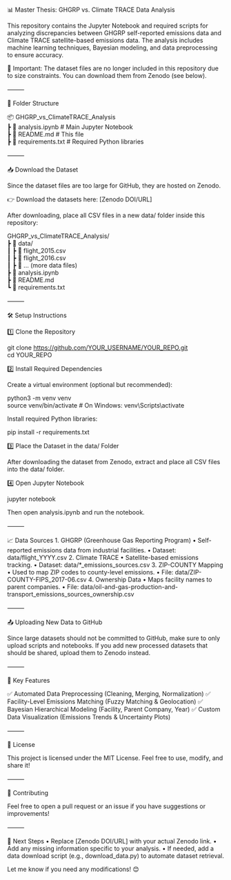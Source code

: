 📊 Master Thesis: GHGRP vs. Climate TRACE Data Analysis

This repository contains the Jupyter Notebook and required scripts for analyzing discrepancies between GHGRP self-reported emissions data and Climate TRACE satellite-based emissions data. The analysis includes machine learning techniques, Bayesian modeling, and data preprocessing to ensure accuracy.

📢 Important: The dataset files are no longer included in this repository due to size constraints. You can download them from Zenodo (see below).

⸻

📂 Folder Structure

📦 GHGRP_vs_ClimateTRACE_Analysis  
 ┣ 📜 analysis.ipynb            # Main Jupyter Notebook  
 ┣ 📜 README.md                 # This file  
 ┣ 📜 requirements.txt          # Required Python libraries  



⸻

📥 Download the Dataset

Since the dataset files are too large for GitHub, they are hosted on Zenodo.

👉 Download the datasets here: [Zenodo DOI/URL]

After downloading, place all CSV files in a new data/ folder inside this repository:

GHGRP_vs_ClimateTRACE_Analysis/  
 ┣ 📂 data/  
 ┃ ┣ 📜 flight_2015.csv  
 ┃ ┣ 📜 flight_2016.csv  
 ┃ ┣ 📜 ... (more data files)  
 ┣ 📜 analysis.ipynb  
 ┣ 📜 README.md  
 ┗ 📜 requirements.txt  



⸻

🛠️ Setup Instructions

1️⃣ Clone the Repository

git clone https://github.com/YOUR_USERNAME/YOUR_REPO.git  
cd YOUR_REPO  

2️⃣ Install Required Dependencies

Create a virtual environment (optional but recommended):

python3 -m venv venv  
source venv/bin/activate  # On Windows: venv\Scripts\activate  

Install required Python libraries:

pip install -r requirements.txt  

3️⃣ Place the Dataset in the data/ Folder

After downloading the dataset from Zenodo, extract and place all CSV files into the data/ folder.

4️⃣ Open Jupyter Notebook

jupyter notebook  

Then open analysis.ipynb and run the notebook.

⸻

📈 Data Sources
	1.	GHGRP (Greenhouse Gas Reporting Program)
	•	Self-reported emissions data from industrial facilities.
	•	Dataset: data/flight_YYYY.csv
	2.	Climate TRACE
	•	Satellite-based emissions tracking.
	•	Dataset: data/*_emissions_sources.csv
	3.	ZIP-COUNTY Mapping
	•	Used to map ZIP codes to county-level emissions.
	•	File: data/ZIP-COUNTY-FIPS_2017-06.csv
	4.	Ownership Data
	•	Maps facility names to parent companies.
	•	File: data/oil-and-gas-production-and-transport_emissions_sources_ownership.csv

⸻

📤 Uploading New Data to GitHub

Since large datasets should not be committed to GitHub, make sure to only upload scripts and notebooks. If you add new processed datasets that should be shared, upload them to Zenodo instead.

⸻

🧠 Key Features

✅ Automated Data Preprocessing (Cleaning, Merging, Normalization)
✅ Facility-Level Emissions Matching (Fuzzy Matching & Geolocation)
✅ Bayesian Hierarchical Modeling (Facility, Parent Company, Year)
✅ Custom Data Visualization (Emissions Trends & Uncertainty Plots)

⸻

📜 License

This project is licensed under the MIT License. Feel free to use, modify, and share it!

⸻

🤝 Contributing

Feel free to open a pull request or an issue if you have suggestions or improvements!

⸻

🚀 Next Steps
	•	Replace [Zenodo DOI/URL] with your actual Zenodo link.
	•	Add any missing information specific to your analysis.
	•	If needed, add a data download script (e.g., download_data.py) to automate dataset retrieval.

Let me know if you need any modifications! 😊

